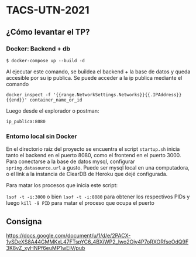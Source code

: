 # TACS-UTN-2021

## ¿Cómo levantar el TP?

### Docker: Backend + db 

`$ docker-compose up --build -d`

Al ejecutar este comando, se buildea el backend + la base de datos y queda accesible por su ip publica. Se puede acceder a la ip publica mediante el comando

`docker inspect -f '{{range.NetworkSettings.Networks}}{{.IPAddress}}{{end}}' container_name_or_id
`

Luego desde el explorador o postman:

`ip_publica:8080`

### Entorno local sin Docker

En el directorio raiz del proyecto se encuentra el script `startup.sh` inicia tanto el backend en el puerto 8080, como el frontend en el puerto 3000.
Para conectarse a la base de datos mysql, configurar `spring.datasource.url` a gusto. Puede ser mysql local en una computadora, o el link a la instancia de ClearDB de Heroku que dejé configurada.

Para matar los procesos que inicia este script:

`lsof -t -i:3000` o bien `lsof -t -i:8080` para obtener los respectivos PIDs y luego
`kill -9 PID` para matar el proceso que ocupa el puerto  

## Consigna

https://docs.google.com/document/u/1/d/e/2PACX-1vSDeXS8A44GMMKxL47FTspYC6_4BXiWP2_lwo2Oiy4P7oRXORfseOdQ9F3K8vZ_xyHNPf6euMP1wEIV/pub
